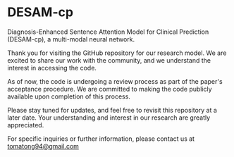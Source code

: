 # DESAM-cp
Diagnosis-Enhanced Sentence Attention Model for Clinical Prediction (DESAM-cp), a multi-modal neural network.

Thank you for visiting the GitHub repository for our research model. We are excited to share our work with the community, and we understand the interest in accessing the code.

As of now, the code is undergoing a review process as part of the paper's acceptance procedure. We are committed to making the code publicly available upon completion of this process.

Please stay tuned for updates, and feel free to revisit this repository at a later date. Your understanding and interest in our research are greatly appreciated.

For specific inquiries or further information, please contact us at tomatong94@gmail.com
